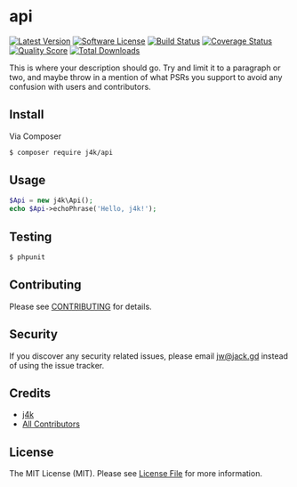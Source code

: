 # api

[![Latest Version](https://img.shields.io/github/release/j4k/api.svg?style=flat-square)](https://github.com/j4k/api/releases)
[![Software License](https://img.shields.io/badge/license-MIT-brightgreen.svg?style=flat-square)](LICENSE.md)
[![Build Status](https://img.shields.io/travis/j4k/api/master.svg?style=flat-square)](https://travis-ci.org/j4k/api)
[![Coverage Status](https://img.shields.io/scrutinizer/coverage/g/j4k/api.svg?style=flat-square)](https://scrutinizer-ci.com/g/j4k/api/code-structure)
[![Quality Score](https://img.shields.io/scrutinizer/g/j4k/api.svg?style=flat-square)](https://scrutinizer-ci.com/g/j4k/api)
[![Total Downloads](https://img.shields.io/packagist/dt/j4k/api.svg?style=flat-square)](https://packagist.org/packages/j4k/api)


This is where your description should go. Try and limit it to a paragraph or two, and maybe throw in a mention of what
PSRs you support to avoid any confusion with users and contributors.

## Install

Via Composer

``` bash
$ composer require j4k/api
```

## Usage

``` php
$Api = new j4k\Api();
echo $Api->echoPhrase('Hello, j4k!');
```

## Testing

``` bash
$ phpunit
```

## Contributing

Please see [CONTRIBUTING](CONTRIBUTING.md) for details.

## Security

If you discover any security related issues, please email jw@jack.gd instead of using the issue tracker.

## Credits

- [j4k](https://github.com/j4k)
- [All Contributors](../../contributors)

## License

The MIT License (MIT). Please see [License File](LICENSE.md) for more information.
